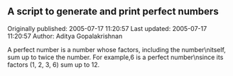 ## A script to generate and print perfect numbers

Originally published: 2005-07-17 11:20:57
Last updated: 2005-07-17 11:20:57
Author: Aditya Gopalakrishnan

A perfect number is a number whose factors, including the number\nitself, sum up to twice the number. For example,6 is a perfect number\nsince its factors (1, 2, 3, 6) sum up to 12.